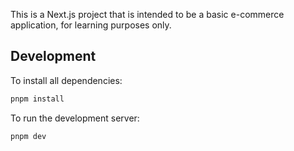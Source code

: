 This is a Next.js project that is intended to be a basic e-commerce application, for learning purposes only.

## Development

To install all dependencies:

```bash
pnpm install
```

To run the development server:

```bash
pnpm dev
```
